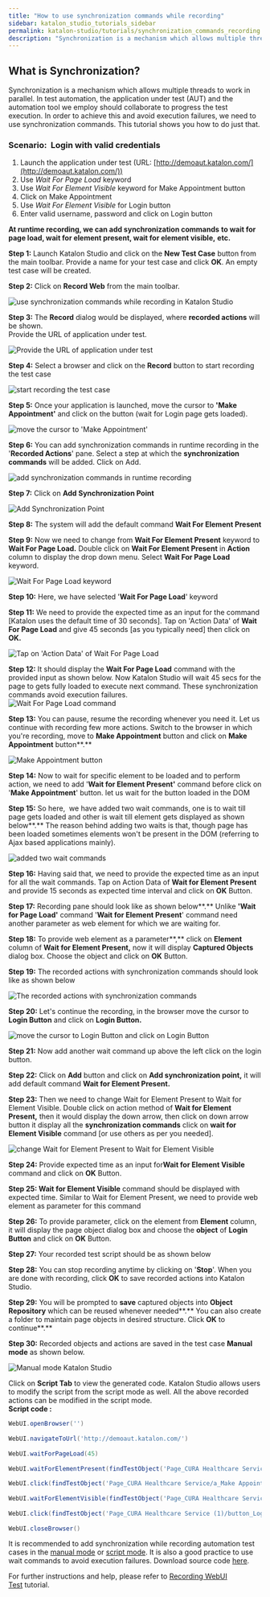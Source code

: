 ```yaml
---
title: "How to use synchronization commands while recording"
sidebar: katalon_studio_tutorials_sidebar
permalink: katalon-studio/tutorials/synchronization_commands_recording.html
description: "Synchronization is a mechanism which allows multiple threads to work in parallel. To avoid execution failures, we need to use synchronization commands."
---
```

What is Synchronization?
------------------------

Synchronization is a mechanism which allows multiple threads to work in parallel. In test automation, the application under test (AUT) and the automation tool we employ should collaborate to progress the test execution. In order to achieve this and avoid execution failures, we need to use synchronization commands. This tutorial shows you how to do just that.

### Scenario:  Login with valid credentials

1.  Launch the application under test (URL: [http://demoaut.katalon.com/](http://demoaut.katalon.com/))
2.  Use _Wait For Page Load_ keyword
3.  Use _Wait For Element Visible_ keyword for Make Appointment button
4.  Click on Make Appointment
5.  Use _Wait For Element Visible_ for Login button
6.  Enter valid username, password and click on Login button

**At runtime recording, we can add synchronization commands** **to wait for page load, wait for element present, wait for element visible,** **etc.**

**Step 1:** Launch Katalon Studio and click on the **New Test Case** button from the main toolbar. Provide a name for your test case and click **OK**. An empty test case will be created.

**Step 2:** Click on **Record Web** from the main toolbar.

![use synchronization commands while recording in Katalon Studio](../../images/katalon-studio/tutorials/synchronization_commands_recording/Test-design-record-web-Katalon-Studio1.png)

**Step 3:** The **Record** dialog would be displayed, where **recorded actions** will be shown.  
Provide the URL of application under test.

![Provide the URL of application under test](../../images/katalon-studio/tutorials/synchronization_commands_recording/Test-design-record-web-Katalon-Studio-Step31.png)

**Step 4:** Select a browser and click on the **Record** button to start recording the test case

![ start recording the test case](../../images/katalon-studio/tutorials/synchronization_commands_recording/Test-design-record-web-Katalon-Studio-Step-4.png)

**Step 5:** Once your application is launched, move the cursor to **'Make Appointment'** and click on the button (wait for Login page gets loaded).

![move the cursor to 'Make Appointment'](../../images/katalon-studio/tutorials/synchronization_commands_recording/Test-design-record-web-Katalon-Studio-Step-5.png)

**Step 6:** You can add synchronization commands in runtime recording in the '**Recorded Actions**' pane. Select a step at which the **synchronization commands** will be added. Click on Add.

![add synchronization commands in runtime recording](../../images/katalon-studio/tutorials/synchronization_commands_recording/Test-design-record-web-Katalon-Studio-Step-6.png)

**Step 7:** Click on **Add Synchronization Point**

![Add Synchronization Point](../../images/katalon-studio/tutorials/synchronization_commands_recording/Test-design-record-web-Katalon-Studio-Step-7.png)

**Step 8:** The system will add the default command **Wait For Element Present**

**Step 9:** Now we need to change from **Wait For Element Present** keyword to **Wait For Page Load.** Double click on **Wait For Element Present** in **Action** column to display the drop down menu. Select **Wait For Page Load** keyword.

![Wait For Page Load keyword](../../images/katalon-studio/tutorials/synchronization_commands_recording/Test-design-record-web-Katalon-Studio-Step-9.png)

**Step 10:** Here, we have selected '**Wait For Page Load**' keyword

**Step 11:** We need to provide the expected time as an input for the command \[Katalon uses the default time of 30 seconds\]. Tap on 'Action Data' of **Wait For Page Load** and give 45 seconds \[as you typically need\] then click on **OK.**

![Tap on 'Action Data' of Wait For Page Load](../../images/katalon-studio/tutorials/synchronization_commands_recording/Test-design-record-web-Katalon-Studio-Step-10.png)

**Step 12:** It should display the **Wait For Page Load** command with the provided input as shown below. Now Katalon Studio will wait 45 secs for the page to gets fully loaded to execute next command. These synchronization commands avoid execution failures.  
![ Wait For Page Load command](../../images/katalon-studio/tutorials/synchronization_commands_recording/Test-design-record-web-Katalon-Studio-Step-12.png)

**Step 13:** You can pause, resume the recording whenever you need it. Let us continue with recording few more actions. Switch to the browser in which you're recording, move to **Make Appointment** button and click on **Make Appointment** button**.**

![Make Appointment button](../../images/katalon-studio/tutorials/synchronization_commands_recording/Test-design-record-web-Katalon-Studio-Step-13.png)

**Step 14:** Now to wait for specific element to be loaded and to perform action, we need to add '**Wait for Element Present'** command before click on '**Make Appointment**' button. let us wait for the button loaded in the DOM

**Step 15:** So here,  we have added two wait commands, one is to wait till page gets loaded and other is wait till element gets displayed as shown below**.** The reason behind adding two waits is that, though page has been loaded sometimes elements won't be present in the DOM (referring to Ajax based applications mainly).

![added two wait commands](../../images/katalon-studio/tutorials/synchronization_commands_recording/Test-design-record-web-Katalon-Studio-Step-15.png)

**Step 16:** Having said that, we need to provide the expected time as an input for all the wait commands. Tap on Action Data of **Wait for Element Present** and provide 15 seconds as expected time interval and click on **OK** Button.

**Step 17:** Recording pane should look like as shown below**.** Unlike **'Wait for Page Load'** command '**Wait for Element Present**' command need another parameter as web element for which we are waiting for.

**Step 18:** To provide web element as a parameter**,** click on **Element** column of **Wait for Element Present,** now it will display **Captured Objects** dialog box. Choose the object and click on **OK** Button.

**Step 19:** The recorded actions with synchronization commands should look like as shown below

![The recorded actions with synchronization commands ](../../images/katalon-studio/tutorials/synchronization_commands_recording/Test-design-record-web-Katalon-Studio-Step-17.png)

**Step 20:** Let's continue the recording, in the browser move the cursor to **Login Button** and click on **Login Button.**

![move the cursor to Login Button and click on Login Button](../../images/katalon-studio/tutorials/synchronization_commands_recording/Test-design-record-web-Katalon-Studio-Step-20.png)

**Step 21:** Now add another wait command up above the left click on the login button.

**Step 22:** Click on **Add** button and click on **Add synchronization point,** it will add default command **Wait for Element Present.**

**Step 23:** Then we need to change Wait for Element Present to Wait for Element Visible. Double click on action method of **Wait for Element Present,** then it would display the down arrow, then click on down arrow button it display all the **synchronization commands** click on **wait for Element Visible** command \[or use others as per you needed\].

![change Wait for Element Present to Wait for Element Visible](../../images/katalon-studio/tutorials/synchronization_commands_recording/Test-design-record-web-Katalon-Studio-Step-23.png)

**Step 24:** Provide expected time as an input for**Wait for Element Visible** command and click on **OK** Button.

**Step 25: Wait for Element Visible** command should be displayed with expected time. Similar to Wait for Element Present, we need to provide web element as parameter for this command

**Step 26:** To provide parameter, click on the element from **Element** column, it will display the page object dialog box and choose the **object** of **Login Button** and click on **OK** Button.

**Step 27:** Your recorded test script should be as shown below

**Step 28:** You can stop recording anytime by clicking on '**Stop**'. When you are done with recording, click **OK** to save recorded actions into Katalon Studio.

**Step 29:** You will be prompted to **save** captured objects into **Object Repository** which can be reused whenever needed**.** You can also create a folder to maintain page objects in desired structure. Click **OK** to continue**.**

**Step 30:** Recorded objects and actions are saved in the test case **Manual mode** as shown below.

![Manual mode Katalon Studio](../../images/katalon-studio/tutorials/synchronization_commands_recording/Test-design-record-web-Katalon-Studio-Step-30.png)

Click on **Script Tab** to view the generated code. Katalon Studio allows users to modify the script from the script mode as well. All the above recorded actions can be modified in the script mode.  
**Script code :**

```groovy
WebUI.openBrowser('')
 
WebUI.navigateToUrl('http://demoaut.katalon.com/')
 
WebUI.waitForPageLoad(45)
 
WebUI.waitForElementPresent(findTestObject('Page_CURA Healthcare Service/a_Make Appointment'), 45)
 
WebUI.click(findTestObject('Page_CURA Healthcare Service/a_Make Appointment'))
 
WebUI.waitForElementVisible(findTestObject('Page_CURA Healthcare Service (1)/button_Login'), 45)
 
WebUI.click(findTestObject('Page_CURA Healthcare Service (1)/button_Login'))
 
WebUI.closeBrowser()

```

It is recommended to add synchronization while recording automation test cases in the [manual mode](/tutorials/create-test-case-using-manual-mode/) or [script mode](/tutorials/create-test-case-using-script-mode/). It is also a good practice to use wait commands to avoid execution failures. Download source code [here](https://github.com/katalon-studio/katalon-web-automation).

For further instructions and help, please refer to [Recording WebUI Test](/x/Y4Iw) tutorial.